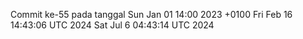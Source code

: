 Commit ke-55 pada tanggal Sun Jan 01 14:00 2023 +0100
Fri Feb 16 14:43:06 UTC 2024
Sat Jul  6 04:43:14 UTC 2024
